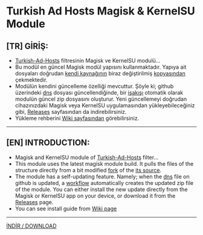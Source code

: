 # Turkish Ad Hosts Magisk & KernelSU Module  
  
## [TR] GİRİŞ:  
- [Turkish-Ad-Hosts](https://github.com/symbuzzer/Turkish-Ad-Hosts) filtresinin Magisk ve KernelSU modulü...  
- Bu modül en güncel Magisk modül yapısını kullanmaktadır. Yapıya ait dosyaları doğrudan [kendi kaynağının](https://github.com/Zackptg5/MMT-Extended) biraz değiştirilmiş [kopyasından](https://github.com/symbuzzer/MMT-Extended-Next) çekmektedir.  
- Modülün kendini güncelleme özelliği mevcuttur. Şöyle ki; github üzerindeki [dns](https://github.com/symbuzzer/Turkish-Ad-Hosts/blob/main/dns) dosyası güncellendiğinde, bir [işakışı](https://github.com/symbuzzer/Turkish-Ad-Hosts/blob/main/.github/workflows/auto-update-release.yml) otomatik olarak modulün güncel zip dosyasını oluşturur. Yeni güncellemeyi doğrudan cihazınızdaki Magisk veya KernelSU uygulamasından yükleyebileceğiniz gibi, [Releases](https://github.com/symbuzzer/Turkish-Ad-Hosts/releases) sayfasından da indirebilirsiniz.
- Yükleme rehberini [Wiki sayfasından](https://github.com/symbuzzer/Turkish-Ad-Hosts/wiki) görebilirsiniz.  
  
-----------------
  
## [EN] INTRODUCTION:  
- Magisk and KernelSU module of [Turkish-Ad-Hosts](https://github.com/symbuzzer/Turkish-Ad-Hosts) filter...  
- This module uses the latest magisk module build. It pulls the files of the structure directly from a bit modified [fork](https://github.com/symbuzzer/MMT-Extended-Next) of the [its source](https://github.com/Zackptg5/MMT-Extended).  
- The module has a self-updating feature. Namely; when the [dns](https://github.com/symbuzzer/Turkish-Ad-Hosts/blob/main/dns) file on github is updated, a [workflow](https://github.com/symbuzzer/Turkish-Ad-Hosts/blob/main/.github/workflows/auto-update-release.yml) automatically creates the updated zip file of the module. You can either install the new update directly from the Magisk or KernelSU app on your device, or download it from the [Releases](https://github.com/symbuzzer/Turkish-Ad-Hosts/releases) page.
- You can see install guide from [Wiki page](https://github.com/symbuzzer/Turkish-Ad-Hosts/wiki)  
  
-----------------
  
[İNDİR / DOWNLOAD](https://github.com/symbuzzer/Turkish-Ad-Hosts/releases)
